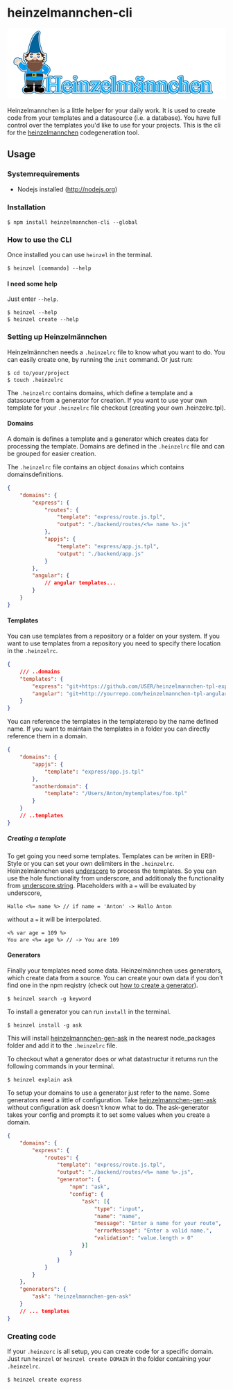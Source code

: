 heinzelmannchen-cli
===================

![logo](https://raw.githubusercontent.com/heinzelmannchen/heinzelmannchen/master/Heinzelmannchen.png)

Heinzelmannchen is a little helper for your daily work. It is used to create code from your templates and a datasource (i.e. a database).
You have full control over the templates you'd like to use for your projects.
This is the cli for the [heinzelmannchen](https://github.com/heinzelmannchen/heinzelmannchen) codegeneration tool.

Usage
-----

### Systemrequirements

* Nodejs installed (http://nodejs.org)

### Installation

```shell
$ npm install heinzelmannchen-cli --global
```

### How to use the CLI

Once installed you can use `heinzel` in the terminal.

```shell
$ heinzel [commando] --help
```

#### I need some help
Just enter `--help`.

```shell
$ heinzel --help
$ heinzel create --help
```

### Setting up Heinzelmännchen

Heinzelmännchen needs a `.heinzelrc` file to know what you want to do. You can easily create one,
by running the `init` command. Or just run:

```shell
$ cd to/your/project
$ touch .heinzelrc
```

The `.heinzelrc` contains domains, which define a template and a datasource from a generator for creation.
If you want to use your own template for your `.heinzelrc` file checkout (creating your own .heinzelrc.tpl).

#### Domains
A domain is defines a template and a generator which creates data for processing the template.
Domains are defined in the `.heinzelrc` file and can be grouped for easier creation.

The `.heinzelrc` file contains an object `domains` which contains domainsdefinitions.

```json
{
    "domains": {
        "express": {
            "routes": {
                "template": "express/route.js.tpl",
                "output": "./backend/routes/<%= name %>.js"
            },
            "appjs": {
                "template": "express/app.js.tpl",
                "output": "./backend/app.js"
            }
        },
        "angular": {
            // angular templates...
        }
    }    
}
```

#### Templates

You can use templates from a repository or a folder on your system. If you want to use templates from a repository 
you need to specify there location in the `.heinzelrc`.

```json
{
    /// ..domains
    "templates": {
        "express": "git+https://github.com/USER/heinzelmannchen-tpl-express.git#1.0.1",
        "angular": "git+http://yourrepo.com/heinzelmannchen-tpl-angular.git#1.0.1"
    }
}
```

You can reference the templates in the templaterepo by the name defined name.
If you want to maintain the templates in a folder you can directly reference them in a domain.

```json
{
    "domains": {
        "appjs": {
            "template": "express/app.js.tpl"
        },
        "anotherdomain": {
            "template": "/Users/Anton/mytemplates/foo.tpl"
        }
    }
    // ..templates
}
```

##### Creating a template

To get going you need some templates. Templates can be writen in ERB-Style or you can set your own delimiters in the `.heinzelrc`.
Heinzelmännchen uses [underscore](underscorejs.org/#template) to process the templates. So you can use the hole functionality from underscore, and additionaly the functionality from [underscore.string](https://github.com/edtsech/underscore.string).
Placeholders with a `=` will be evaluated by underscore,
```
Hallo <%= name %> // if name = 'Anton' -> Hallo Anton
```

without a `=` it will be interpolated.

```
<% var age = 109 %>
You are <%= age %> // -> You are 109
```

#### Generators

Finally your templates need some data. Heinzelmännchen uses generators, which create data from a source.
You can create your own data if you don't find one in the npm reqistry (check out [how to create a generator](https://github.com/heinzelmannchen/heinzelmannchen-generator)).

```shell
$ heinzel search -g keyword
```

To install a generator you can run `install` in the terminal.

```shell
$ heinzel install -g ask
```

This will install [heinzelmannchen-gen-ask](https://www.npmjs.org/package/heinzelmannchen-gen-ask) in the nearest node_packages folder
and add it to the `.heinzelrc` file.

To checkout what a generator does or what datastructur it returns run the following commands in your terminal.

```shell
$ heinzel explain ask
```

To setup your domains to use a generator just refer to the name. Some generators need a little of configuration.
Take [heinzelmannchen-gen-ask](https://github.com/heinzelmannchen/heinzelmannchen-gen-ask) without configuration ask doesn't know what to do.
The ask-generator takes your config and prompts it to set some values when you create a domain.

```json
{
    "domains": {
        "express": {
            "routes": {
                "template": "express/route.js.tpl",
                "output": "./backend/routes/<%= name %>.js",
                "generator": {
                    "npm": "ask",
                    "config": {
                        "ask": [{
                            "type": "input",
                            "name": "name",
                            "message": "Enter a name for your route",
                            "errorMessage": "Enter a valid name.",
                            "validation": "value.length > 0"
                        }]
                    }
                }
            }
        }
    },
    "generators": {
        "ask": "heinzelmannchen-gen-ask"
    }
    // ... templates
}
```

### Creating code

If your `.heinzerc` is all setup, you can create code for a specific domain.
Just run `heinzel` or `heinzel create DOMAIN` in the folder containing your `.heinzelrc`.

```shell
$ heinzel create express
```
